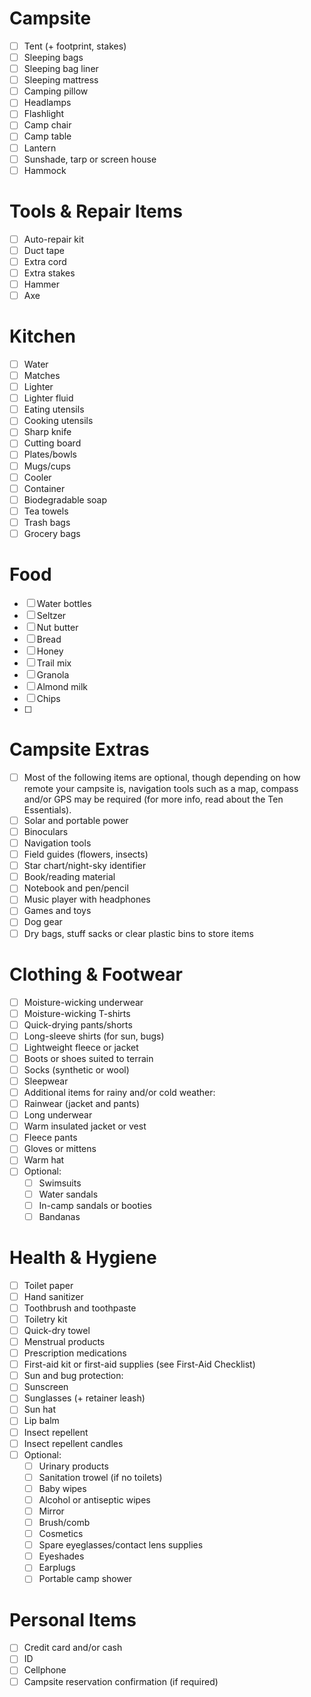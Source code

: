 # Campsite
- [ ] Tent (+ footprint, stakes)
- [ ] Sleeping bags
- [ ] Sleeping bag liner
- [ ] Sleeping mattress
- [ ] Camping pillow
- [ ] Headlamps
- [ ] Flashlight
- [ ] Camp chair
- [ ] Camp table
- [ ] Lantern
- [ ] Sunshade, tarp or screen house
- [ ] Hammock

# Tools & Repair Items
- [ ] Auto-repair kit
- [ ] Duct tape
- [ ] Extra cord
- [ ] Extra stakes
- [ ] Hammer
- [ ] Axe

# Kitchen
- [ ] Water
- [ ] Matches
- [ ] Lighter
- [ ] Lighter fluid
- [ ] Eating utensils
- [ ] Cooking utensils
- [ ] Sharp knife
- [ ] Cutting board
- [ ] Plates/bowls
- [ ] Mugs/cups
- [ ] Cooler
- [ ] Container
- [ ] Biodegradable soap
- [ ] Tea towels
- [ ] Trash bags
- [ ] Grocery bags

# Food
- [ ] Water bottles
- [ ] Seltzer
- [ ] Nut butter
- [ ] Bread
- [ ] Honey
- [ ] Trail mix
- [ ] Granola
- [ ] Almond milk
- [ ] Chips
- [ ]

# Campsite Extras
- [ ] Most of the following items are optional, though depending on how remote your campsite is, navigation tools such as a map, compass and/or GPS may be required (for more info, read about the Ten Essentials).
- [ ] Solar and portable power
- [ ] Binoculars
- [ ] Navigation tools
- [ ] Field guides (flowers, insects)
- [ ] Star chart/night-sky identifier
- [ ] Book/reading material
- [ ] Notebook and pen/pencil
- [ ] Music player with headphones
- [ ] Games and toys
- [ ] Dog gear
- [ ] Dry bags, stuff sacks or clear plastic bins to store items

# Clothing & Footwear
- [ ] Moisture-wicking underwear
- [ ] Moisture-wicking T-shirts
- [ ] Quick-drying pants/shorts
- [ ] Long-sleeve shirts (for sun, bugs)
- [ ] Lightweight fleece or jacket
- [ ] Boots or shoes suited to terrain
- [ ] Socks (synthetic or wool)
- [ ] Sleepwear
- [ ] Additional items for rainy and/or cold weather:
- [ ] Rainwear (jacket and pants)
- [ ] Long underwear
- [ ] Warm insulated jacket or vest
- [ ] Fleece pants
- [ ] Gloves or mittens
- [ ] Warm hat
- [ ] Optional:
  - [ ] Swimsuits
  - [ ] Water sandals
  - [ ] In-camp sandals or booties
  - [ ] Bandanas

# Health & Hygiene
- [ ] Toilet paper
- [ ] Hand sanitizer
- [ ] Toothbrush and toothpaste
- [ ] Toiletry kit
- [ ] Quick-dry towel
- [ ] Menstrual products
- [ ] Prescription medications
- [ ] First-aid kit or first-aid supplies (see First-Aid Checklist)
- [ ] Sun and bug protection:
- [ ] Sunscreen
- [ ] Sunglasses (+ retainer leash)
- [ ] Sun hat
- [ ] Lip balm
- [ ] Insect repellent
- [ ] Insect repellent candles
- [ ] Optional:
  - [ ] Urinary products
  - [ ] Sanitation trowel (if no toilets)
  - [ ] Baby wipes
  - [ ] Alcohol or antiseptic wipes
  - [ ] Mirror
  - [ ] Brush/comb
  - [ ] Cosmetics
  - [ ] Spare eyeglasses/contact lens supplies
  - [ ] Eyeshades
  - [ ] Earplugs
  - [ ] Portable camp shower

# Personal Items
- [ ] Credit card and/or cash
- [ ] ID
- [ ] Cellphone
- [ ] Campsite reservation confirmation (if required)
